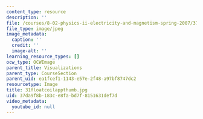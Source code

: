 ```yaml
---
content_type: resource
description: ''
file: /courses/8-02-physics-ii-electricity-and-magnetism-spring-2007/37da9f8b183ce8fabd7f8151631def7d_31floatcoilappthumb.jpg
file_type: image/jpeg
image_metadata:
  caption: ''
  credit: ''
  image-alt: ''
learning_resource_types: []
ocw_type: OCWImage
parent_title: Visualizations
parent_type: CourseSection
parent_uid: ea1fcef1-1143-e57e-2f48-a97bf8747dc2
resourcetype: Image
title: 31floatcoilappthumb.jpg
uid: 37da9f8b-183c-e8fa-bd7f-8151631def7d
video_metadata:
  youtube_id: null
---
```

